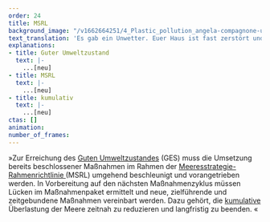 ```yaml
---
order: 24
title: MSRL
background_image: "/v1662664251/4_Plastic_pollution_angela-compagnone-unsplash_dzyzwh_rboxn6.jpg#4cd4ff"
text_translation: 'Es gab ein Unwetter. Euer Haus ist fast zerstört und ihr braucht Handwerker:innen, um es zu reparieren. Dringend. Also macht ihr eine Liste mit den Aufgaben für die verschiedenen Gewerke und beauftragt die Firmen. Aber die machen auch wieder nur Listen und ihr bekommt ständig neue Kostenvoranschläge und neue Termine zugeschickt. Und ihr sitzt vor eurem Haus, ohne Dach, ohne Strom, ohne Wasser, und alle schicken sich nur Papiere hin und her… '
explanations:
- title: Guter Umweltzustand
  text: |-
    ...[neu]
- title: MSRL
  text: |-
    ...[neu]
- title: kumulativ
  text: |-
    ...[neu]
ctas: []
animation:
number_of_frames:
---
```

»Zur Erreichung des [Guten Umweltzustandes](# "Guter Umweltzustand") (GES) muss die Umsetzung bereits beschlossener Maßnahmen im Rahmen der [Meeresstrategie-Rahmenrichtlinie ](# "MSRL")(MSRL) umgehend beschleunigt und vorangetrieben werden. In Vorbereitung auf den nächsten Maßnahmenzyklus müssen Lücken im Maßnahmenpaket ermittelt und neue, zielführende und zeitgebundene Maßnahmen vereinbart werden. Dazu gehört, die [kumulative](# "kumulativ") Überlastung der Meere zeitnah zu reduzieren und langfristig zu beenden. «